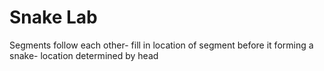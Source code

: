 # Snake Lab

Segments follow each other- fill in location of segment before it forming a snake-
location determined by head
